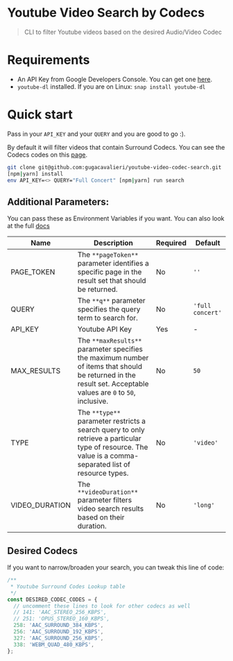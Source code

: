 # Youtube Video Search by Codecs

> CLI to filter Youtube videos based on the desired Audio/Video Codec

# Requirements
* An API Key from Google Developers Console. You can get one [here](https://developers.google.com/youtube/v3/getting-started).
* `youtube-dl` installed. If you are on Linux: `snap install youtube-dl`

# Quick start

Pass in your `API_KEY` and your `QUERY` and you are good to go :).

By default it will filter videos that contain Surround Codecs. You can see the Codecs codes on this [page](https://gist.github.com/AgentOak/34d47c65b1d28829bb17c24c04a0096f).

```bash
git clone git@github.com:gugacavalieri/youtube-video-codec-search.git
[npm|yarn] install
env API_KEY=<> QUERY="Full Concert" [npm|yarn] run search
```

## Additional Parameters:

You can pass these as Environment Variables if you want. You can also look at the full [docs](https://developers.google.com/youtube/v3/docs/search/list)

| Name           | Description                                                  | Required | Default          |
| -------------- | ------------------------------------------------------------ | -------- | ---------------- |
| PAGE_TOKEN     | The `**pageToken**` parameter identifies a specific page in the result set that should be returned. | No       | `''`             |
| QUERY          | The `**q**` parameter specifies the query term to search for. | No       | `'full concert'` |
| API_KEY        | Youtube API Key                                              | Yes      | -                |
| MAX_RESULTS    | The `**maxResults**` parameter specifies the maximum number of items that should be returned in the result set. Acceptable values are `0` to `50`, inclusive. | No       | `50`             |
| TYPE           | The `**type**`  parameter restricts a search query to only retrieve a particular type of resource. The value is a comma-separated list of resource types. | No       | `'video'`        |
| VIDEO_DURATION | The `**videoDuration**` parameter filters video search results based on their duration. | No       | `'long'`         |

## Desired Codecs

If you want to narrow/broaden your search, you can tweak this line of code:

```js
/**
 * Youtube Surround Codes Lookup table
 */
const DESIRED_CODEC_CODES = {
  // uncomment these lines to look for other codecs as well
  // 141: 'AAC_STEREO_256_KBPS',
  // 251: 'OPUS_STEREO_160_KBPS',
  258: 'AAC_SURROUND_384_KBPS',
  256: 'AAC_SURROUND_192_KBPS',
  327: 'AAC_SURROUND_256_KBPS',
  338: 'WEBM_QUAD_480_KBPS',
};
```
